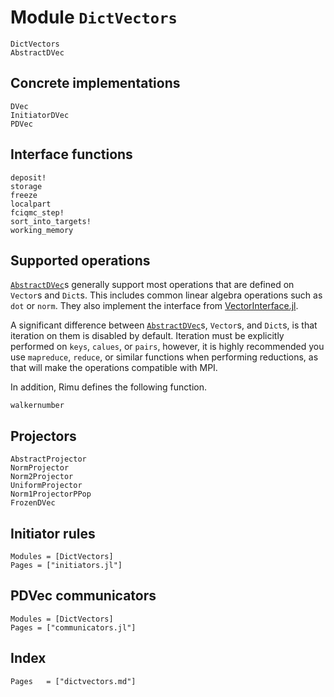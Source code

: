 # Module `DictVectors`

```@docs
DictVectors
AbstractDVec
```

## Concrete implementations

```@docs
DVec
InitiatorDVec
PDVec
```

## Interface functions

```@docs
deposit!
storage
freeze
localpart
fciqmc_step!
sort_into_targets!
working_memory
```

## Supported operations

[`AbstractDVec`](@ref)s generally support most operations that are defined on `Vector`s and
`Dict`s. This includes common linear algebra operations such as `dot` or `norm`. They also
implement the interface from
[VectorInterface.jl](https://github.com/Jutho/VectorInterface.jl).

A significant difference between [`AbstractDVec`](@ref)s, `Vector`s, and `Dict`s, is that
iteration on them is disabled by default. Iteration must be explicitly performed on `keys`,
`calues`, or `pairs`, however, it is highly recommended you use `mapreduce`, `reduce`, or
similar functions when performing reductions, as that will make the operations compatible
with MPI.

In addition, Rimu defines the following function.

```@docs
walkernumber
```

## Projectors

```@docs
AbstractProjector
NormProjector
Norm2Projector
UniformProjector
Norm1ProjectorPPop
FrozenDVec
```

## Initiator rules

```@autodocs
Modules = [DictVectors]
Pages = ["initiators.jl"]
```

## PDVec communicators

```@autodocs
Modules = [DictVectors]
Pages = ["communicators.jl"]
```

## Index
```@index
Pages   = ["dictvectors.md"]
```
